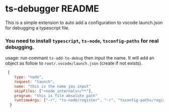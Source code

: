 # ts-debugger README

This is a simple extension to auto add a configuration to vscode launch.json for debugging a typescript file.
### You need to install `typescript`, `ts-node`, `tsconfig-paths` for real debugging.

usage: run commant `ts-add-to-debug` then input the name. It will add an object as follow to `root/.vscode/launch.json` (create if not exists).

``` javascript
 {
    type: "node",
    request: "launch",
    name: "this is the name you input"
    skipFiles: ["<node_internals>/**"],
    program: "this is file absolute path"
    runtimeArgs: ["-r", "ts-node/register", "-r", "tsconfig-paths/register"],
  }
```